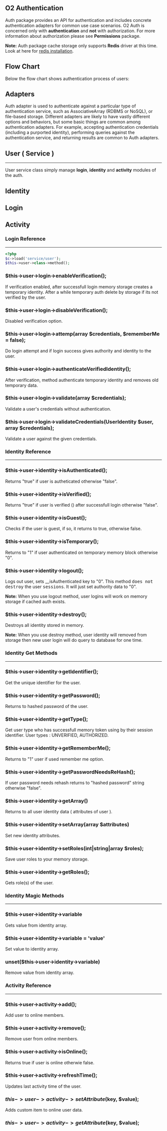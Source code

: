 
## O2 Authentication

Auth package provides an API for authentication and includes concrete authentication adapters for common use case scenarios. O2 Auth is concerned only with <b>authentication</b> and <b>not</b> with authorization. For more information about authorization please see <b>Permissions</b> package.

**Note:** Auth package cache storage only supports <b>Redis</b> driver at this time. Look at here for <a href="https://github.com/obullo/warmup/tree/master/Redis">redis installation</a>.

## Flow Chart

Below the flow chart shows authentication process of users:

## Adapters

Auth adapter is used to authenticate against a particular type of authentication service, such as AssociativeArray (RDBMS or NoSQL), or file-based storage. Different adapters are likely to have vastly different options and behaviors, but some basic things are common among authentication adapters. For example, accepting authentication credentials (including a purported identity), performing queries against the authentication service, and returning results are common to Auth adapters.


## User ( Service )

------

User service class simply manage <b>login</b>, <b>identity</b> and <b>activity</b> modules of the auth.


## Identity

## Login

## Activity


### Login Reference

------

```php
<?php
$c->load('service/user');
$this->user->class->method();
```

### $this->user->login->enableVerification();

If verification enabled, after successfull login memory storage creates a temporary identity. After a while temporary auth delete by storage if its not verified by the user.

### $this->user->login->disableVerification();

Disabled verification option.

### $this->user->login->attemp(array $credentials, $rememberMe = false);

Do login attempt and if login success gives authority and identity to the user.

### $this->user->login->authenticateVerifiedIdentity();

After verification, method authenticate temporary identity and removes old temporary data.

### $this->user->login->validate(array $credentials);

Validate a user's credentials without authentication.

### $this->user->login->validateCredentials(UserIdentity $user, array $credentials);

Validate a user against the given credentials.


### Identity Reference

------

### $this->user->identity->isAuthenticated();

Returns "true" if user is autheticated otherwise "false".

### $this->user->identity->isVerified();

Returns "true" if user is verified () after successfull login otherwise "false".

### $this->user->identity->isGuest();

Checks if the user is guest, if so, it returns to true, otherwise false.

### $this->user->identity->isTemporary();

Returns to "1" if user authenticated on temporary memory block otherwise  "0".

### $this->user->identity->logout();

Logs out user, sets __isAuthenticated key to "0". This method <kbd>does not destroy</kbd> the user <kbd>sessions</kbd>. It will just set authority data to "0".

**Note:** When you use logout method, user logins will work on memory storage if cached auth exists.

### $this->user->identity->destroy();

Destroys all identity stored in memory. 

**Note:** When you use destroy method, user identity will removed from storage then new user login will do query to database for one time.

### Identity Get Methods

------

### $this->user->identity->getIdentifier();

Get the unique identifier for the user.

### $this->user->identity->getPassword();

Returns to hashed password of the user.

### $this->user->identity->getType();

Get user type who has successfull memory token using by their session identifier. User types : UNVERIFIED, AUTHORIZED.

### $this->user->identity->getRememberMe();

Returns to "1" user if used remember me option.

### $this->user->identity->getPasswordNeedsReHash();

If user password needs rehash returns to "hashed password" string otherwise "false".

### $this->user->identity->getArray()

Returns to all user identity data ( attributes of user ).

### $this->user->identity->setArray(array $attributes)

Set new identity attributes.

### $this->user->identity->setRoles(int|string|array $roles);

Save user roles to your memory storage.

### $this->user->identity->getRoles();

Gets role(s) of the user.


### Identity Magic Methods

------

### $this->user->identity->variable

Gets value from identity array.

### $this->user->identity->variable = 'value'

Set value to identity array.

### unset($this->user->identity->variable)

Remove value from identity array.


### Activity Reference

------

### $this->user->activity->add();

Add user to online members.

### $this->user->activity->remove();

Remove user from online members.

### $this->user->activity->isOnline();

Returns true if user is online otherwie false.

### $this->user->activity->refreshTime();

Updates last activity time of the user.

### $this->user->activity->setAttribute($key, $value);

Adds custom item to online user data.

### $this->user->activity->getAttribute($key, $value);